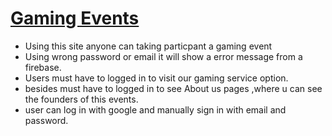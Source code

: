 
# [Gaming Events](https://gaming-event-f03b3.web.app/)

* Using this site anyone can taking particpant a gaming event
* Using wrong password or email it will show a error message from a firebase.
* Users must have to logged in to visit our gaming service option.
* besides must have to logged in to see About us pages ,where u can see the founders of this events.
* user can log in with google and manually sign in with email and password.
 


